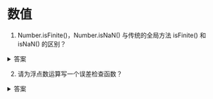 # 数值

1. Number.isFinite()，Number.isNaN() 与传统的全局方法 isFinite() 和 isNaN() 的区别？

<details>
<summary>答案</summary>

传统方法先调用Number()将非数值的值转为数值，再进行判断，而这两个新方法只对数值有效，Number.isFinite()对于非数值一律返回false, Number.isNaN()只有对于NaN才返回true，非NaN一律返回false。

```js
isFinite(25) // true
isFinite("25") // true
Number.isFinite(25) // true
Number.isFinite("25") // false

isNaN(NaN) // true
isNaN("NaN") // true
Number.isNaN(NaN) // true
Number.isNaN("NaN") // false
Number.isNaN(1) // false
```
</details>

2. 请为浮点数运算写一个误差检查函数？

<details>
<summary>答案</summary>

```js
function withinErrorMargin (left, right) {
  return Math.abs(left - right) < Number.EPSILON * Math.pow(2, 2);
}

0.1 + 0.2 === 0.3 // false
withinErrorMargin(0.1 + 0.2, 0.3) // true

1.1 + 1.3 === 2.4 // false
withinErrorMargin(1.1 + 1.3, 2.4) // true
```

Number.EPSILON实际上是 JavaScript 能够表示的最小精度，它表示 1 与大于 1 的最小浮点数之间的差，它等于 2 的 -52 次方。例子里设置误差范围设为 2 的-50 次方（即Number.EPSILON * Math.pow(2, 2)），即如果两个浮点数的差小于这个值，我们就认为这两个浮点数相等。
</details>

